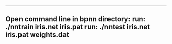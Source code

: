 -------------------------------------------------------
Open command line in bpnn directory:
	run: ./nntrain iris.net iris.pat
	run: ./nntest iris.net iris.pat weights.dat
-------------------------------------------------------



